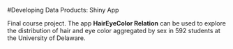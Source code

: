 #Developing Data Products: Shiny App

Final course project. The app **HairEyeColor Relation** can be used to explore the distribution of hair 
and eye color aggregated by sex in 592 students at the University of Delaware. 
